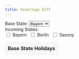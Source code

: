 ```yaml
---
title: Feiertags Diff
---
```


<div>
  <label for="base-state">Base State:</label>
  <select id="base-state" name="base-state" onchange="compareHolidays()">
    <option value="Bayern">Bayern</option>
    <option value="Berlin">Berlin</option>
    <option value="Saxony">Saxony</option>
    <!-- Add more states as needed -->
  </select>
</div>
<div>
  <label for="compare-states">Incoming States:</label>
  <div id="compare-states" class="horizontal-checkboxes">
    <label><input type="checkbox" name="compare-state" value="Bayern" onchange="compareHolidays()"> Bayern</label>
    <label><input type="checkbox" name="compare-state" value="Berlin" onchange="compareHolidays()"> Berlin</label>
    <label><input type="checkbox" name="compare-state" value="Saxony" onchange="compareHolidays()"> Saxony</label>
    <!-- Add more states as needed -->
  </div>
</div>
<!-- Removed the button -->
<div id="result" class="diff-container">
  <table id="holidays-table">
    <thead>
      <tr>
        <th id="base-state-header">Base State Holidays</th>
        <!-- Compare state headers will be dynamically added here -->
      </tr>
    </thead>
    <tbody id="holidays-table-body">
      <!-- Holiday rows will be dynamically added here -->
    </tbody>
  </table>
</div>

<style>
    .main-content {
        max-width: 80%;
        margin: 0 auto;
    }
    .diff-container {
        overflow: hidden;
    }
    table {
        border-collapse: collapse;
        table-layout: fixed;
    }

    th, td {
        padding: 8px;
        border: 1px solid #e1e4e8;
        text-align: left;
    }
    th {
        background-color: #f6f8fa;
    }
    tr:nth-child(odd) {
        background-color: #f6f8fa;
    }
    .added {
        background-color: #e6ffed;
        color: #22863a;
    }
    .removed {
        background-color: #ffeef0;
        color: #cb2431;
    }
    .horizontal-checkboxes {
        display: flex;
        flex-wrap: wrap;
        gap: 10px;
    }
    .horizontal-checkboxes label {
        display: flex;
        align-items: center;
        gap: 5px;
    }
</style>
<script>
  const holidays = {
    Bayern: [
      { date: '2024-01-01', name: 'Neujahrstag' },
      { date: '2024-01-06', name: 'Heilige Drei Könige' },
      { date: '2024-03-29', name: 'Karfreitag' },
      { date: '2024-04-01', name: 'Ostermontag' },
      { date: '2024-05-01', name: 'Tag der Arbeit' },
      { date: '2024-05-09', name: 'Christi Himmelfahrt' },
      { date: '2024-05-20', name: 'Pfingstmontag' },
      { date: '2024-05-30', name: 'Fronleichnam' },
      { date: '2024-08-15', name: 'Mariä Himmelfahrt' },
      { date: '2024-10-03', name: 'Tag der Deutschen Einheit' },
      { date: '2024-10-31', name: 'Reformationstag' },
      { date: '2024-11-01', name: 'Allerheiligen' },
      { date: '2024-12-25', name: 'Erster Weihnachtstag' },
      { date: '2024-12-26', name: 'Zweiter Weihnachtstag' }
    ],
    Berlin: [
      { date: '2024-01-01', name: 'Neujahrstag' },
      { date: '2024-03-29', name: 'Karfreitag' },
      { date: '2024-04-01', name: 'Ostermontag' },
      { date: '2024-05-01', name: 'Tag der Arbeit' },
      { date: '2024-05-09', name: 'Christi Himmelfahrt' },
      { date: '2024-05-20', name: 'Pfingstmontag' },
      { date: '2024-10-03', name: 'Tag der Deutschen Einheit' },
      { date: '2024-12-25', name: 'Erster Weihnachtstag' },
      { date: '2024-12-26', name: 'Zweiter Weihnachtstag' }
    ],
    Saxony: [
      { date: '2024-01-01', name: 'Neujahrstag' },
      { date: '2024-03-29', name: 'Karfreitag' },
      { date: '2024-04-01', name: 'Ostermontag' },
      { date: '2024-05-01', name: 'Tag der Arbeit' },
      { date: '2024-05-09', name: 'Christi Himmelfahrt' },
      { date: '2024-05-20', name: 'Pfingstmontag' },
      { date: '2024-10-03', name: 'Tag der Deutschen Einheit' },
      { date: '2024-10-31', name: 'Reformationstag' },
      { date: '2024-11-20', name: 'Buß- und Bettag' },
      { date: '2024-12-25', name: 'Erster Weihnachtstag' },
      { date: '2024-12-26', name: 'Zweiter Weihnachtstag' }
    ]
    // Add more states and their holidays as needed
  };

  function getQueryParams() {
    const params = new URLSearchParams(window.location.search);
    return {
      currentState: params.get('currentState'),
      incomingStates: params.get('incomingStates') ? params.get('incomingStates').split(',') : []
    };
  }

  function updateURL(baseState, compareStates) {
    const params = new URLSearchParams();
    params.set('currentState', baseState);
    params.set('incomingStates', compareStates.join(','));
    const newUrl = `${window.location.pathname}?${params.toString()}`;
    window.history.pushState({}, '', newUrl);
  }

  function compareHolidays() {
    const baseState = document.getElementById('base-state').value;
    let compareStates = Array.from(document.querySelectorAll('input[name="compare-state"]:checked')).map(el => el.value);

    updateURL(baseState, compareStates);

    const baseHolidays = holidays[baseState] || [];
    const holidaysTableBody = document.getElementById('holidays-table-body');
    const holidaysTableHead = document.querySelector('#holidays-table thead tr');
    const baseStateHeader = document.getElementById('base-state-header');

    holidaysTableBody.innerHTML = '';
    baseStateHeader.textContent = `Current: ${baseState}`;
    holidaysTableHead.innerHTML = `<th id="base-state-header">Current: ${baseState}</th>`;

    // Remove the base state from the compare states if it is selected
    compareStates = compareStates.filter(state => state !== baseState);

    compareStates.forEach(state => {
      const th = document.createElement('th');
      th.textContent = `Incoming: ${state}`;
      holidaysTableHead.appendChild(th);
    });

    const allDates = new Set(baseHolidays.map(holiday => holiday.date));
    compareStates.forEach(state => {
      holidays[state].forEach(holiday => allDates.add(holiday.date));
    });

    allDates.forEach(date => {
      const tr = document.createElement('tr');
      const baseHoliday = baseHolidays.find(h => h.date === date);
      const baseTd = document.createElement('td');
      if (baseHoliday) {
        baseTd.textContent = `${baseHoliday.date} - ${baseHoliday.name}`;
      } else {
        baseTd.textContent = 'Not a holiday';
        baseTd.classList.add('removed');
      }
      tr.appendChild(baseTd);

      compareStates.forEach(state => {
        const td = document.createElement('td');
        const stateHoliday = holidays[state].find(h => h.date === date);
        if (stateHoliday) {
          td.textContent = `${stateHoliday.date} - ${stateHoliday.name}`;
          if (!baseHoliday) {
            td.classList.add('added');
          }
        } else {
          td.textContent = 'Not a holiday';
          td.classList.add('removed');
        }
        tr.appendChild(td);
      });

      holidaysTableBody.appendChild(tr);
    });

    // Remove the checkbox for the selected base state
    document.querySelectorAll('input[name="compare-state"]').forEach(checkbox => {
      checkbox.parentElement.style.display = checkbox.value === baseState ? 'none' : 'flex';
    });
  }

  document.addEventListener('DOMContentLoaded', () => {
    const { currentState, incomingStates } = getQueryParams();
    if (currentState) {
      document.getElementById('base-state').value = currentState;
    }
    incomingStates.forEach(state => {
      const checkbox = document.querySelector(`input[name="compare-state"][value="${state}"]`);
      if (checkbox) {
        checkbox.checked = true;
      }
    });
    compareHolidays();
  });
</script>

